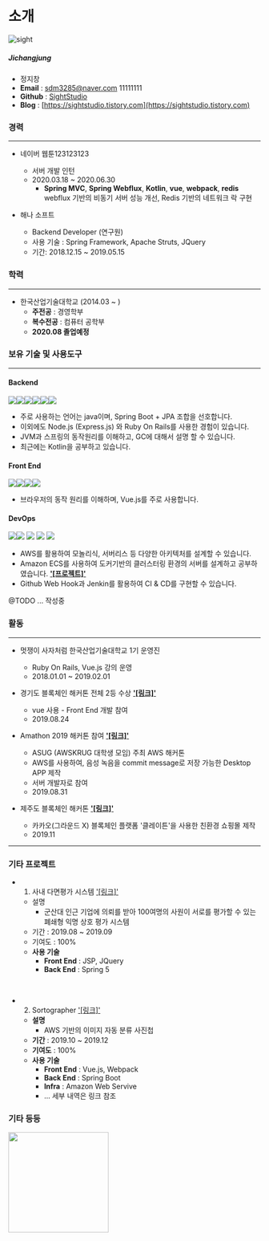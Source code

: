 # 소개
![sight](./asset/img/my-img.jpg)

##### Jichangjung

+ 정지창
+ **Email** : sdm3285@naver.com   11111111
+ **Github** : [SightStudio](https://github.com/SightStudio)
+ **Blog** : [https://sightstudio.tistory.com](https://sightstudio.tistory.com)

### 경력
----
+ 네이버 웹툰123123123
  + 서버 개발 인턴
  + 2020.03.18 ~ 2020.06.30
    + **Spring MVC**, **Spring Webflux**, **Kotlin**, **vue**, **webpack**, **redis**   
    webflux 기반의 비동기 서버 성능 개선, Redis 기반의 네트워크 락 구현
  
+ 해나 소프트
  + Backend Developer (연구원)
  + 사용 기술 : Spring Framework, Apache Struts, JQuery
  + 기간: 2018.12.15 ~ 2019.05.15

### 학력
----
+ 한국산업기술대학교 (2014.03 ~ )
  + **주전공** : 경영학부
  + **복수전공** : 컴퓨터 공학부 
  + **2020.08 졸업예정**

### 보유 기술 및 사용도구
----
#### Backend
<img src="https://img.icons8.com/color/48/000000/java-coffee-cup-logo.png"><img src="https://img.icons8.com/color/48/000000/spring-logo.png"><img src="https://img.icons8.com/windows/32/000000/node-js.png"><img src="https://img.icons8.com/color/48/000000/ruby-programming-language.png"><img src="https://img.icons8.com/ios-filled/50/000000/mysql-logo.png"><img src="https://img.icons8.com/color/48/000000/oracle-logo.png">

+ 주로 사용하는 언어는 java이며, Spring Boot + JPA 조합을 선호합니다.
+ 이외에도 Node.js (Express.js) 와 Ruby On Rails를 사용한 경험이 있습니다.
+ JVM과 스프링의 동작원리를 이해하고, GC에 대해서 설명 할 수 있습니다. 
+ 최근에는 Kotlin을 공부하고 있습니다.

#### Front End
<img src="https://img.icons8.com/color/48/000000/vue-js.png"><img src="https://img.icons8.com/color/48/000000/sass.png"><img src="https://img.icons8.com/color/48/000000/html-5.png"><img src="https://img.icons8.com/color/48/000000/css3.png">

+ 브라우저의 동작 원리를 이해하며, Vue.js를 주로 사용합니다.

#### DevOps
<img src="https://img.icons8.com/dusk/48/000000/docker.png"/><img src="https://img.icons8.com/color/48/000000/jenkins.png"/>
<img src="https://img.icons8.com/color/48/000000/amazon-web-services.png"/>
<img src="https://img.icons8.com/color/48/000000/centos.png"/>
<img src="https://img.icons8.com/color/48/000000/ubuntu--v1.png"/>  

+ AWS를 활용하여 모놀리식, 서버리스 등 다양한 아키텍처를 설계할 수 있습니다.
+ Amazon ECS를 사용하여 도커기반의 클러스터링 환경의 서버를 설계하고 공부하였습니다. **['[프로젝트]'](https://github.com/SightStudio/Sortographer)**
+ Github Web Hook과 Jenkin를 활용하여 CI & CD를 구현할 수 있습니다.

@TODO ... 작성중

### 활동
----
+ 멋쟁이 사자처럼 한국산업기술대학교 1기 운영진
  + Ruby On Rails, Vue.js 강의 운영
  + 2018.01.01 ~ 2019.02.01

+ 경기도 블록체인 해커톤 전체 2등 수상 **['[링크]'](https://github.com/SightStudio/block-chain-coffee)**
  + vue 사용 - Front End 개발 참여
  + 2019.08.24

+ Amathon 2019 해커톤 참여 **['[링크]'](https://www.rocketpunch.com/@sdm3285)**
  +  ASUG (AWSKRUG 대학생 모임) 주최 AWS 해커톤
  +  AWS를 사용하여, 음성 녹음을 commit message로 저장 가능한 Desktop APP 제작
  +  서버 개발자로 참여
  +  2019.08.31

+ 제주도 블록체인 해커톤 **['[링크]'](http://jjbw.io)**
  + 카카오(그라운드 X) 블록체인 플랫폼 '클레이튼'을 사용한 친환경 쇼핑몰 제작
  + 2019.11
 

----
### 기타 프로젝트
+ 1. 사내 다면평가 시스템 ['[링크]'](https://github.com/SightStudio/Survey)  
  + 설명
    + 군산대 인근 기업에 의뢰를 받아 100여명의 사원이 서로를 평가할 수 있는 폐쇄형 익명 상호 평가 시스템
  + 기간 : 2019.08 ~ 2019.09
  + 기여도 : 100%
  + **사용 기술**
    + **Front End** : JSP, JQuery
    + **Back End**  : Spring 5  

<br>

+ 2. Sortographer ['[링크]'](https://github.com/SightStudio/Sortographer)
  + **설명**
    + AWS 기반의 이미지 자동 분류 사진첩
  + **기간** : 2019.10 ~ 2019.12
  + **기여도** : 100%
  + **사용 기술**
    + **Front End** : Vue.js, Webpack
    + **Back End**  : Spring Boot
    + **Infra**     : Amazon Web Servive
    + ... 세부 내역은 링크 참조



### 기타 등등  
<img width = "200px" src = "https://user-images.githubusercontent.com/50672087/86369256-1fff0600-bcb9-11ea-93ad-6c38845fc519.jpeg">
